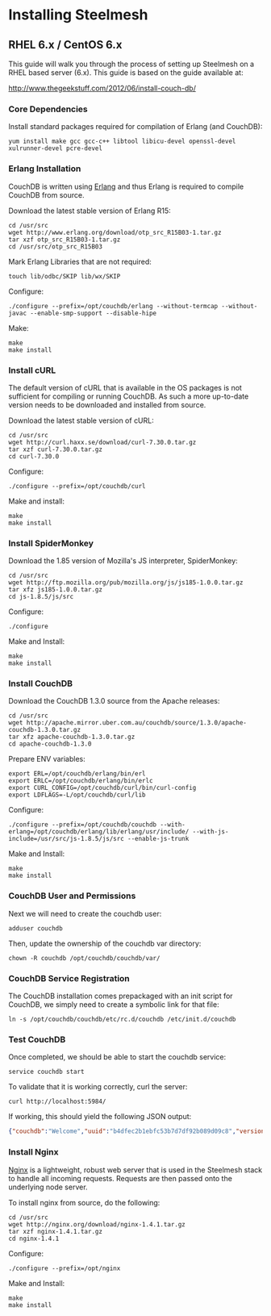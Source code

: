 # Installing Steelmesh

## RHEL 6.x / CentOS 6.x

This guide will walk you through the process of setting up Steelmesh on a RHEL based server (6.x).  This guide is based on the guide available at:

<http://www.thegeekstuff.com/2012/06/install-couch-db/>

### Core Dependencies

Install standard packages required for compilation of Erlang (and CouchDB):

```
yum install make gcc gcc-c++ libtool libicu-devel openssl-devel xulrunner-devel pcre-devel
```

### Erlang Installation

CouchDB is written using [Erlang](http://www.erlang.org) and thus Erlang is required to compile CouchDB from source.

Download the latest stable version of Erlang R15:

```
cd /usr/src
wget http://www.erlang.org/download/otp_src_R15B03-1.tar.gz
tar xzf otp_src_R15B03-1.tar.gz
cd /usr/src/otp_src_R15B03
```

Mark Erlang Libraries that are not required:

```
touch lib/odbc/SKIP lib/wx/SKIP
```

Configure:

```
./configure --prefix=/opt/couchdb/erlang --without-termcap --without-javac --enable-smp-support --disable-hipe
```

Make:

```
make
make install
```

### Install cURL

The default version of cURL that is available in the OS packages is not sufficient for compiling or running CouchDB.  As such a more up-to-date version needs to be downloaded and installed from source.

Download the latest stable version of cURL:

```
cd /usr/src
wget http://curl.haxx.se/download/curl-7.30.0.tar.gz
tar xzf curl-7.30.0.tar.gz
cd curl-7.30.0
```

Configure:

```
./configure --prefix=/opt/couchdb/curl
```

Make and install:

```
make
make install
```

### Install SpiderMonkey

Download the 1.85 version of Mozilla's JS interpreter, SpiderMonkey:

```
cd /usr/src
wget http://ftp.mozilla.org/pub/mozilla.org/js/js185-1.0.0.tar.gz
tar xfz js185-1.0.0.tar.gz
cd js-1.8.5/js/src
```

Configure:

```
./configure
```

Make and Install:

```
make
make install
```

### Install CouchDB

Download the CouchDB 1.3.0 source from the Apache releases:

```
cd /usr/src
wget http://apache.mirror.uber.com.au/couchdb/source/1.3.0/apache-couchdb-1.3.0.tar.gz
tar xfz apache-couchdb-1.3.0.tar.gz
cd apache-couchdb-1.3.0
```

Prepare ENV variables:

```
export ERL=/opt/couchdb/erlang/bin/erl
export ERLC=/opt/couchdb/erlang/bin/erlc
export CURL_CONFIG=/opt/couchdb/curl/bin/curl-config
export LDFLAGS=-L/opt/couchdb/curl/lib
```

Configure:

```
./configure --prefix=/opt/couchdb/couchdb --with-erlang=/opt/couchdb/erlang/lib/erlang/usr/include/ --with-js-include=/usr/src/js-1.8.5/js/src --enable-js-trunk
```

Make and Install:

```
make
make install
```

### CouchDB User and Permissions

Next we will need to create the couchdb user:

```
adduser couchdb
```

Then, update the ownership of the couchdb var directory:

```
chown -R couchdb /opt/couchdb/couchdb/var/
```

### CouchDB Service Registration

The CouchDB installation comes prepackaged with an init script for CouchDB, we simply need to create a symbolic link for that file:

```
ln -s /opt/couchdb/couchdb/etc/rc.d/couchdb /etc/init.d/couchdb
```

### Test CouchDB

Once completed, we should be able to start the couchdb service:

```
service couchdb start
```

To validate that it is working correctly, curl the server:

```
curl http://localhost:5984/
```

If working, this should yield the following JSON output:

```json
{"couchdb":"Welcome","uuid":"b4dfec2b1ebfc53b7d7df92b089d09c8","version":"1.3.0","vendor":{"version":"1.3.0","name":"The Apache Software Foundation"}}
```

### Install Nginx

[Nginx](http://wiki.nginx.org) is a lightweight, robust web server that is used in the Steelmesh stack to handle all incoming requests.  Requests are then passed onto the underlying node server.

To install nginx from source, do the following:

```
cd /usr/src
wget http://nginx.org/download/nginx-1.4.1.tar.gz
tar xzf nginx-1.4.1.tar.gz
cd nginx-1.4.1
```

Configure:

```
./configure --prefix=/opt/nginx
```

Make and Install:

```
make
make install
```
